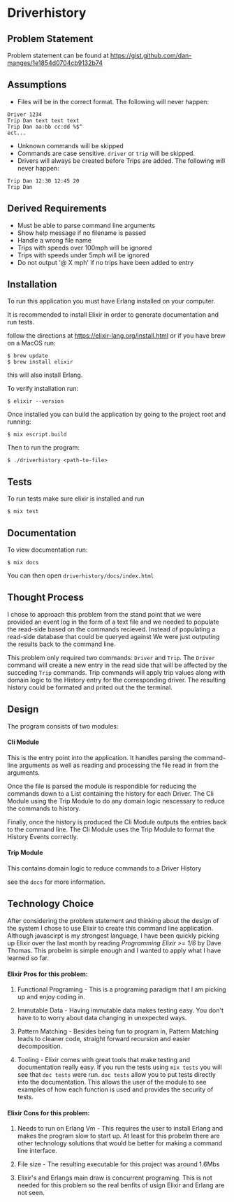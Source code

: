 # Driverhistory

## Problem Statement

Problem statement can be found at https://gist.github.com/dan-manges/1e1854d0704cb9132b74

## Assumptions

 - Files will be in the correct format.  The following will never happen:
 ```
 Driver 1234
 Trip Dan text text text
 Trip Dan aa:bb cc:dd %$^
 ect...
 ```

 - Unknown commands will be skipped
 - Commands are case sensitive. `driver` or `trip` will be skipped.
 - Drivers will always be created before Trips are added. The following will never happen:
 ```
 Trip Dan 12:30 12:45 20
 Trip Dan
 ```

## Derived Requirements

- Must be able to parse command line arguments
- Show help message if no filename is passed
- Handle a wrong file name
- Trips with speeds over 100mph will be ignored
- Trips with speeds under 5mph will be ignored
- Do not output '@ X mph' if no trips have been added to entry


## Installation

To run this application you must have Erlang installed on your computer.

It is recommended to install Elixir in order to generate documentation and run tests.

follow the directions at https://elixir-lang.org/install.html or if you have brew on a MacOS run:

```
$ brew update
$ brew install elixir
```

this will also install Erlang.

To verify installation run:

```
$ elixir --version
```


Once installed you can build the application by going to the project root and running:
```
$ mix escript.build
```

Then to run the program:
```
$ ./driverhistory <path-to-file>
```

## Tests

To run tests make sure elixir is installed and run

```
$ mix test
```

## Documentation

To view documentation run:
```
$ mix docs
```

You can then open `driverhistory/docs/index.html`

## Thought Process

I chose to approach this problem from the stand point that we were provided an event log in the form of a text file and we needed to populate the read-side based on the commands recieved.  Instead of populating a read-side database that could be queryed against We were just outputing the results back to the command line.

This problem only required two commands: `Driver` and `Trip`.  The `Driver` command will create a new entry in the read side that will be affected by the succeding `Trip` commands.  Trip commands will apply trip values along with domain logic to the History entry for the corresponding driver.  The resulting history could be formated and prited out the the terminal.

## Design

The program consists of two modules:

#### Cli Module
This is the entry point into the application.  It handles parsing the command-line arguments as well as reading and processing the file read in from the arguments.

Once the file is parsed the module is respondible for reducing the commands down to a List containing the history for each Driver.  The Cli Module using the Trip Module to do any domain logic nescessary to reduce the commands to history.

Finally, once the history is produced the Cli Module outputs the entries back to the command line. The Cli Module uses the Trip Module to format the History Events correctly.

#### Trip Module
This contains domain logic to reduce commands to a Driver History

see the `docs` for more information.

## Technology Choice
After considering the problem statement and thinking about the design of the system I chose to use Elixir to create this command line application.  Although javascirpt is my strongest language, I have been quickly picking up Elixir over the last month by reading *Programming Elixir >= 1/6* by Dave Thomas.  This probelm is simple enough and I wanted to apply what I have learned so far.

#### Elixir Pros for this problem:

1. Functional Programing -  This is a programing paradigm that I am picking up and enjoy coding in.

2. Immutable Data - Having immutable data makes testing easy.  You don't have to to worry about data changing in unexpected ways.

3. Pattern Matching - Besides being fun to program in, Pattern Matching leads to cleaner code, straight forward recursion and easier decomposition.

4. Tooling -  Elixir comes with great tools that make testing and documentation really easy.  If you run the tests using `mix tests` you will see that `doc tests` were run.  `doc tests` allow you to put tests directly into the documentation.  This allows the user of the module to see examples of how each function is used and provides the security of tests.

#### Elixir Cons for this problem:

1. Needs to run on Erlang Vm - This requires the user to install Erlang and makes the program slow to start up. At least for this probelm there are other technology solutions that would be better for making a command line interface.

2. File size - The resulting executable for this project was around 1.6Mbs

3. Elixir's and Erlangs main draw is concurrent programing.  This is not needed for this problem so the real benfits of usign Elixir and Erlang are not seen.





